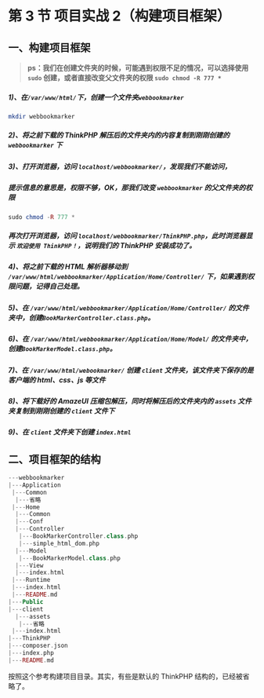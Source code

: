 # 第 3 节 项目实战 2（构建项目框架）

## 一、构建项目框架

> **ps：我们在创建文件夹的时候，可能遇到权限不足的情况，可以选择使用 `sudo` 创建，或者直接改变父文件夹的权限 `sudo chmod -R 777 *`**

##### 1)、在`/var/www/html/`下，创建一个文件夹`webbookmarker`

```php
mkdir webbookmarker 
```

##### 2)、将之前下载的 ThinkPHP 解压后的文件夹内的内容复制到刚刚创建的 `webbookmarker` 下

##### 3)、打开浏览器，访问 `localhost/webbookmarker/`，发现我们不能访问，

##### 提示信息的意思是，权限不够，OK，那我们改变 `webbookmarker` 的父文件夹的权限

```php
sudo chmod -R 777 * 
```

##### 再次打开浏览器，访问 `localhost/webbookmarker/ThinkPHP.php`，此时浏览器显示 `欢迎使用 ThinkPHP！`，说明我们的 ThinkPHP 安装成功了。

##### 4)、将之前下载的 HTML 解析器移动到 `/var/www/html/webbookmarker/Application/Home/Controller/` 下，如果遇到权限问题，记得自己处理。

##### 5)、在 `/var/www/html/webbookmarker/Application/Home/Controller/` 的文件夹中，创建`BookMarkerController.class.php`。

##### 6)、在 `/var/www/html/webbookmarker/Application/Home/Model/` 的文件夹中，创建`BookMarkerModel.class.php`。

##### 7)、在 `/var/www/html/webookmarker/` 创建 `client` 文件夹，该文件夹下保存的是客户端的 html、css、js 等文件

##### 8)、将下载好的 AmazeUI 压缩包解压，同时将解压后的文件夹内的 `assets` 文件夹复制到刚刚创建的 `client` 文件下

##### 9)、在 `client` 文件夹下创建 `index.html`

## 二、项目框架的结构

```php
---webbookmarker
|---Application
 |---Common
  |---省略
 |---Home
  |---Common
  |---Conf
  |---Controller
   |---BookMarkerController.class.php
   |---simple_html_dom.php
  |---Model
   |---BookMarkerModel.class.php
  |---View
  |---index.html
 |---Runtime
 |---index.html
 |---README.md
|---Public
|---client
  |---assets
   |---省略
 |---index.html
|---ThinkPHP
|---composer.json
|---index.php
|---README.md 
```

按照这个参考构建项目目录。其实，有些是默认的 ThinkPHP 结构的，已经被省略了。